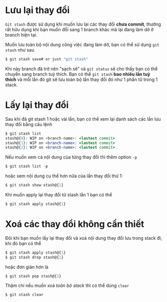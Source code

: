 # **Lưu lại thay đổi**

`Git stash` được sử dụng khi muốn lưu lại các thay đổi **chưa commit**, thường rất hữu dụng khi bạn muốn đổi sang 1 branch khác mà lại đang làm dở ở branch hiện tại.

Muốn lưu toàn bộ nội dung công việc đang làm dở, bạn có thể sử dụng `git stash` như sau

```jsx
$ git stash save# or just "git stash"
```

Khi này branch đã trở nên "sạch sẽ" và `git status` sẽ cho thấy bạn có thể chuyển sang branch tuỳ thích. Bạn có thể `git stash` **bao nhiêu lần tuỳ thích** và mỗi lần đó git sẽ lưu toàn bộ lần thay đổi đó như 1 phần tử trong 1 stack.

# **Lấy lại thay đổi**

Sau khi đã git stash 1 hoặc vài lần, bạn có thể xem lại danh sách các lần lưu thay đổi bằng câu lệnh

```jsx
$ git stash list
stash@{0}: WIP on <branch-name>: <lastest commit>
stash@{1}: WIP on <branch-name>: <lastest commit>
stash@{2}: WIP on <branch-name>: <lastest commit>
```

Nếu muốn xem cả nội dung của từng thay đổi thì thêm option `-p`

```jsx
$ git stash list -p
```

hoặc xem nội dung cụ thể hơn nữa của lần thay đổi thứ 1:

```jsx
$ git stash show stash@{1}
```

Khi muốn apply lại thay đổi từ stash lần 1 bạn có thể

```jsx
$ git stash apply stash@{1}
```

# **Xoá các thay đổi không cần thiết**

Đôi khi bạn muốn lấy lại thay đổi và xoá nội dung thay đổi lưu trong stack đi, khi đó bạn có thể

```jsx
$ git stash apply stash@{1}
$ git stash drop stash@{1}
```

hoặc đơn giản hơn là

```jsx
$ git stash pop stash@{1}
```

Thậm chí nếu muốn xoá *toàn bộ stack* thì có thể dùng `clear`

```jsx
$ git stash clear
```